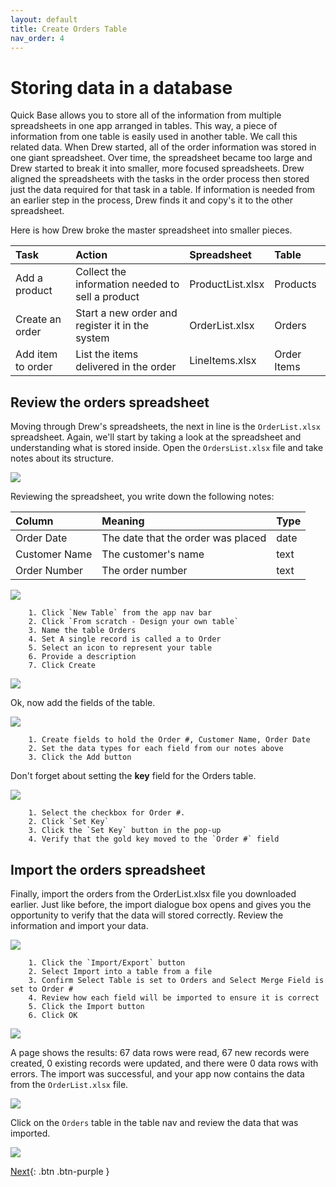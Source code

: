 ```yaml
---
layout: default
title: Create Orders Table
nav_order: 4
---
```


# Storing data in a database

Quick Base allows you to store all of the information from multiple spreadsheets in one app arranged in tables. This way, a piece of information from one table is easily used in another table. We call this related data. When Drew started, all of the order information was stored in one giant spreadsheet. Over time, the spreadsheet became too large and Drew started to break it into smaller, more focused spreadsheets. Drew aligned the spreadsheets with the tasks in the order process then stored just the data required for that task in a table. If information is needed from an earlier step in the process, Drew finds it and copy's it to the other spreadsheet.

Here is how Drew broke the master spreadsheet into smaller pieces.

| Task | Action | Spreadsheet | Table | 
|:-----|:-------|:------------|:------|
| Add a product | Collect the information needed to sell a product | ProductList.xlsx | Products |
| Create an order | Start a new order and register it in the system | OrderList.xlsx | Orders | 
| Add item to order | List the items delivered in the order | LineItems.xlsx | Order Items |

## Review the orders spreadsheet

Moving through Drew's spreadsheets, the next in line is the `OrderList.xlsx` spreadsheet. Again, we'll start by taking a look at the spreadsheet and understanding what is stored inside. Open the `OrdersList.xlsx` file and take notes about its structure.

![](assets/images/ordersTable.png)

Reviewing the spreadsheet, you write down the following notes:

| Column | Meaning | Type |
|:-|:-|:-|
| Order Date | The date that the order was placed | date |
| Customer Name | The customer's name| text |
| Order Number | The order number | text |

![](assets/images/image-17.png)

~~~
    1. Click `New Table` from the app nav bar  
    2. Click `From scratch - Design your own table`
    3. Name the table Orders
    4. Set A single record is called a to Order
    5. Select an icon to represent your table
    6. Provide a description
    7. Click Create
~~~

![](assets/images/image-18.png)

Ok, now add the fields of the table.

![](assets/images/image-19.png)

~~~
    1. Create fields to hold the Order #, Customer Name, Order Date 
    2. Set the data types for each field from our notes above
    3. Click the Add button
~~~

Don't forget about setting the **key** field for the Orders table. 

![](assets/images/image-20.png)

~~~
    1. Select the checkbox for Order #.
    2. Click `Set Key`
    3. Click the `Set Key` button in the pop-up  
    4. Verify that the gold key moved to the `Order #` field
~~~

## Import the orders spreadsheet

Finally, import the orders from the OrderList.xlsx file you downloaded earlier. Just like before, the import dialogue box opens and gives you the opportunity to verify that the data will stored correctly. Review the information and import your data.

![](assets/images/image-21.png)

~~~
    1. Click the `Import/Export` button
    2. Select Import into a table from a file
    3. Confirm Select Table is set to Orders and Select Merge Field is set to Order #
    4. Review how each field will be imported to ensure it is correct
    5. Click the Import button
    6. Click OK
~~~

![](assets/images/image-22.png)

A page shows the results: 67 data rows were read, 67 new records were created, 0 existing records were updated, and there were 0 data rows with errors. The import was successful, and your app now contains the data from the `OrderList.xlsx` file. 

![](assets/images/image-23.png)

Click on the `Orders` table in the table nav and review the data that was imported.

![](assets/images/image-24.png)

[Next](relationships.html){: .btn .btn-purple }